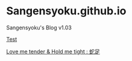 # Sangensyoku.github.io
Sangensyoku's Blog v1.03

[Test](/TranslatingPractice/test.md)

[Love me tender & Hold me tight : 蛇足](/TranslatingPractice/LMT_HMT.html)

